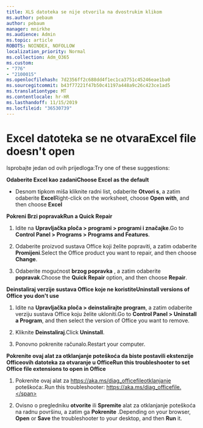 ```yaml
---
title: XLS datoteka se nije otvorila na dvostrukim klikom
ms.author: pebaum
author: pebaum
manager: mnirkhe
ms.audience: Admin
ms.topic: article
ROBOTS: NOINDEX, NOFOLLOW
localization_priority: Normal
ms.collection: Adm_O365
ms.custom:
- "776"
- "2100015"
ms.openlocfilehash: 7d2356ff2c688dd4f1ec1ca3751c45246eae1ba0
ms.sourcegitcommit: b43f77221f47b50c41197a448a9c26c423ce1ad5
ms.translationtype: MT
ms.contentlocale: hr-HR
ms.lasthandoff: 11/15/2019
ms.locfileid: "36530739"
---
```

# <a name="excel-file-doesnt-open"></a><span data-ttu-id="e8ea5-102">Excel datoteka se ne otvara</span><span class="sxs-lookup"><span data-stu-id="e8ea5-102">Excel file doesn't open</span></span>

<span data-ttu-id="e8ea5-103">Isprobajte jedan od ovih prijedloga:</span><span class="sxs-lookup"><span data-stu-id="e8ea5-103">Try one of these suggestions:</span></span>

<span data-ttu-id="e8ea5-104">**Odaberite Excel kao zadani**</span><span class="sxs-lookup"><span data-stu-id="e8ea5-104">**Choose Excel as the default**</span></span>

* <span data-ttu-id="e8ea5-105">Desnom tipkom miša kliknite radni list, odaberite **Otvori s**, a zatim odaberite **Excel**</span><span class="sxs-lookup"><span data-stu-id="e8ea5-105">Right-click on the worksheet, choose **Open with**, and then choose **Excel**</span></span>

<span data-ttu-id="e8ea5-106">**Pokreni Brzi popravak**</span><span class="sxs-lookup"><span data-stu-id="e8ea5-106">**Run a Quick Repair**</span></span>

1. <span data-ttu-id="e8ea5-107">Idite na **Upravljačka ploča > programi > programi i značajke**.</span><span class="sxs-lookup"><span data-stu-id="e8ea5-107">Go to **Control Panel > Programs > Programs and Features**.</span></span>

2. <span data-ttu-id="e8ea5-108">Odaberite proizvod sustava Office koji želite popraviti, a zatim odaberite **Promijeni**.</span><span class="sxs-lookup"><span data-stu-id="e8ea5-108">Select the Office product you want to repair, and then choose **Change**.</span></span>

3. <span data-ttu-id="e8ea5-109">Odaberite mogućnost **brzog popravka** , a zatim odaberite **popravak**.</span><span class="sxs-lookup"><span data-stu-id="e8ea5-109">Choose the **Quick Repair** option, and then choose **Repair**.</span></span>

<span data-ttu-id="e8ea5-110">**Deinstaliraj verzije sustava Office koje ne koristite**</span><span class="sxs-lookup"><span data-stu-id="e8ea5-110">**Uninstall versions of Office you don't use**</span></span>

1. <span data-ttu-id="e8ea5-111">Idite na **Upravljačka ploča > deinstalirajte program**, a zatim odaberite verziju sustava Office koju želite ukloniti.</span><span class="sxs-lookup"><span data-stu-id="e8ea5-111">Go to **Control Panel > Uninstall a Program**, and then select the version of Office you want to remove.</span></span>

2. <span data-ttu-id="e8ea5-112">Kliknite **Deinstaliraj**.</span><span class="sxs-lookup"><span data-stu-id="e8ea5-112">Click **Uninstall**.</span></span>

3. <span data-ttu-id="e8ea5-113">Ponovno pokrenite računalo.</span><span class="sxs-lookup"><span data-stu-id="e8ea5-113">Restart your computer.</span></span>

<span data-ttu-id="e8ea5-114">**Pokrenite ovaj alat za otklanjanje poteškoća da biste postavili ekstenzije Officeovih datoteka za otvaranje u Office**</span><span class="sxs-lookup"><span data-stu-id="e8ea5-114">**Run this troubleshooter to set Office file extensions to open in Office**</span></span>

1. <span data-ttu-id="e8ea5-115">Pokrenite ovaj alat za https://aka.ms/diag_officefileotklanjanje poteškoća:.</span><span class="sxs-lookup"><span data-stu-id="e8ea5-115">Run this troubleshooter: https://aka.ms/diag_officefile.</span></span>

2. <span data-ttu-id="e8ea5-116">Ovisno o pregledniku **otvorite** ili **Spremite** alat za otklanjanje poteškoća na radnu površinu, a zatim ga **Pokrenite** .</span><span class="sxs-lookup"><span data-stu-id="e8ea5-116">Depending on your browser, **Open** or **Save** the troubleshooter to your desktop, and then **Run** it.</span></span>
